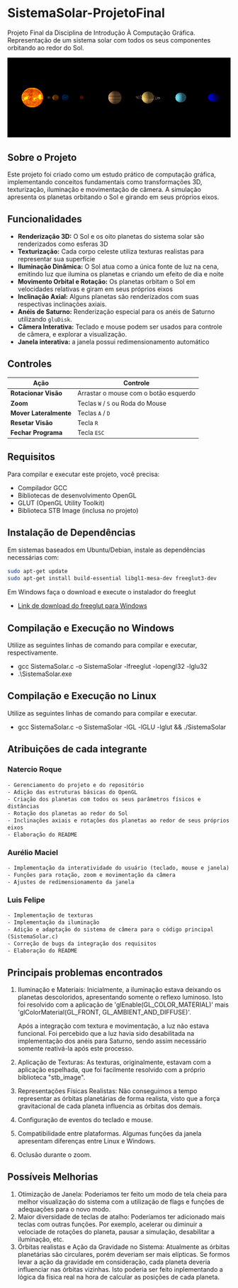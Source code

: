 # SistemaSolar-ProjetoFinal
Projeto Final da Disciplina de Introdução À Computação Gráfica. Representação de um sistema solar com todos os seus componentes orbitando ao redor do Sol.

![Demonstração do Sistema Solar](./assets/imagemSistemaSolar.png)

## Sobre o Projeto

Este projeto foi criado como um estudo prático de computação gráfica, implementando conceitos fundamentais como transformações 3D, texturização, iluminação e movimentação de câmera. A simulação apresenta os planetas orbitando o Sol e girando em seus próprios eixos.

## Funcionalidades

-   **Renderização 3D:** O Sol e os oito planetas do sistema solar são renderizados como esferas 3D
-   **Texturização:** Cada corpo celeste utiliza texturas realistas para representar sua superfície
-   **Iluminação Dinâmica:** O Sol atua como a única fonte de luz na cena, emitindo luz que ilumina os planetas e criando um efeito de dia e noite
-   **Movimento Orbital e Rotação:** Os planetas orbitam o Sol em velocidades relativas e giram em seus próprios eixos
-   **Inclinação Axial:** Alguns planetas são renderizados com suas respectivas inclinações axiais.
-   **Anéis de Saturno:** Renderização especial para os anéis de Saturno utilizando `gluDisk`.
-   **Câmera Interativa:** Teclado e mouse podem ser usados para controle de câmera, e explorar a visualização.
-   **Janela interativa:** a janela possui redimensionamento automático 

## Controles

| Ação                | Controle                               |
| ------------------- | -------------------------------------- |
| **Rotacionar Visão** | Arrastar o mouse com o botão esquerdo |
| **Zoom** | Teclas `W` / `S` ou Roda do Mouse        |
| **Mover Lateralmente** | Teclas `A` / `D`                         |
| **Resetar Visão** | Tecla `R`                                |
| **Fechar Programa** | Tecla `ESC`                              |

## Requisitos

Para compilar e executar este projeto, você precisa:

- Compilador GCC
- Bibliotecas de desenvolvimento OpenGL
- GLUT (OpenGL Utility Toolkit)
- Biblioteca STB Image (inclusa no projeto)

## Instalação de Dependências

Em sistemas baseados em Ubuntu/Debian, instale as dependências necessárias com:

```bash
sudo apt-get update
sudo apt-get install build-essential libgl1-mesa-dev freeglut3-dev
```

Em Windows faça o download e execute o instalador do freeglut

- [Link de download do freeglut para Windows](https://www.transmissionzero.co.uk/software/freeglut-devel/)

## Compilação e Execução no Windows

Utilize as seguintes linhas de comando para compilar e executar, respectivamente.

- gcc SistemaSolar.c -o SistemaSolar -lfreeglut -lopengl32 -lglu32
- .\SistemaSolar.exe

## Compilação e Execução no Linux

Utilize as seguintes linhas de comando para compilar e executar.

- gcc SistemaSolar.c -o SistemaSolar -lGL -lGLU -lglut && ./SistemaSolar

## Atribuições de cada integrante

### Natercio Roque

    - Gerenciamento do projeto e do repositório 
    - Adição das estruturas básicas do OpenGL
    - Criação dos planetas com todos os seus parâmetros físicos e distâncias
    - Rotação dos planetas ao redor do Sol
    - Inclinações axiais e rotações dos planetas ao redor de seus próprios eixos
    - Elaboração do README
    
### Aurélio Maciel

    - Implementação da interatividade do usuário (teclado, mouse e janela)
    - Funções para rotação, zoom e movimentação da câmera
    - Ajustes de redimensionamento da janela

### Luis Felipe

    - Implementação de texturas
    - Implementação da iluminação
    - Adição e adaptação do sistema de câmera para o código principal (SistemaSolar.c)
    - Correção de bugs da integração dos requisitos
    - Elaboração do README

## Principais problemas encontrados

1. Iluminação e Materiais: 
   Inicialmente, a iluminação estava deixando os planetas descoloridos, apresentando somente o reflexo luminoso. Isto foi resolvido com a aplicação de 'glEnable(GL_COLOR_MATERIAL)' mais 'glColorMaterial(GL_FRONT, GL_AMBIENT_AND_DIFFUSE)'.
   
   Após a integração com textura e movimentação, a luz não estava funcional. Foi percebido que a luz havia sido desabilitada na implementação dos anéis para Saturno, sendo assim necessário somente reativá-la após este processo.
3. Aplicação de Texturas:
    As texturas, originalmente, estavam com a aplicação espelhada, que foi facilmente resolvido com a próprio biblioteca "stb_image".
4. Representações Físicas Realistas:
    Não conseguimos a tempo representar as órbitas planetárias de forma realista, visto que a força gravitacional de cada planeta influencia as órbitas dos demais.
5. Configuração de eventos do teclado e mouse.
6. Compatibilidade entre plataformas. Algumas funções da janela apresentam diferenças entre Linux e Windows.
7. Oclusão durante o zoom.

## Possíveis Melhorias

1. Otimização de Janela:
    Poderiamos ter feito um modo de tela cheia para melhor visualização do sistema com a utilização de flags e funções de adequações para o novo modo.
2. Maior diversidade de teclas de atalho:
    Poderíamos ter adicionado mais teclas com outras funções. Por exemplo, acelerar ou diminuir a velociade de rotações do planeta, pausar a simulação, desabilitar a iluminação, etc.
3. Órbitas realistas e Ação da Gravidade no Sistema:
    Atualmente as órbitas planetárias são circulares, porém deveriam ser mais elípticas. Se formos levar a ação da gravidade em consideração, cada planeta deveria influenciar nas órbitas vizinhas. Isto poderia ser feito inplementando a lógica da física real na hora de calcular as posições de cada planeta.
